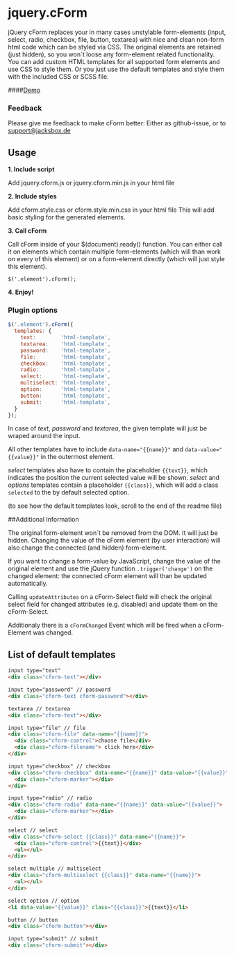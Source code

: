 # jquery.cForm
jQuery cForm replaces your in many cases unstylable form-elements (input, select, radio, checkbox, file, button, textarea) with nice and clean non-form html code which can be styled via CSS.
The original elements are retained (just hidden), so you won´t loose any form-element related functionality. 
You can add custom HTML templates for all supported form elements and use CSS to style them. Or you just use the default templates and style them with the included CSS or SCSS file.

####[Demo](http://cform.jacksbox.de)

### Feedback

Please give me feedback to make cForm better: Either as github-issue, or to [support@jacksbox.de](support@jacksbox.de)

## Usage

**1. Include script**

Add jquery.cform.js or jquery.cform.min.js in your html file

**2. Include styles**

Add cform.style.css or cform.style.min.css in your html file
This will add basic styling for the generated elements.

**3. Call cForm**

Call cForm inside of your $(document).ready() function.
You can either call it on elements which contain multiple form-elements 
(which will than work on every of this element) or on a form-element directly 
(which will just style this element).

`$('.element').cForm();`

**4. Enjoy!**

### Plugin options

```js
$('.element').cForm({
  templates: { 
    text:        'html-template',
    textarea:    'html-template',
    password:    'html-template',
    file:        'html-template',
    checkbox:    'html-template',
    radio:       'html-template',
    select:      'html-template',
    multiselect: 'html-template',
    option:      'html-template',
    button:      'html-template',
    submit:      'html-template',
  }
});
```

In case of *text*, *password* and *textarea*, the given template will just be wraped around the input.

All other templates have to include `data-name="{{name}}"` and `data-value="{{value}}"` in the outermost element.

*select* templates also have to contain the placeholder `{{text}}`, which indicates the position the current selected value will be shown.
*select* and *options* templates contain a placeholder `{{class}}`, which will add a class `selected` to the by default selected option.

(to see how the default templates look, scroll to the end of the readme file)

##Additional Information

The original form-element won´t be removed from the DOM. It will just be hidden. 
Changing the value of the cForm element (by user interaction) will also change 
the connected (and hidden) form-element.

If you want to change a form-value by JavaScript, change the value of the original 
element and use the jQuery function `.trigger('change')` on the changed element: the 
connected cForm element will than be updated automatically.

Calling `updateAttributes` on a cForm-Select field will check the original select field for changed attributes 
(e.g. disabled) and update them on the cForm-Select.

Additionaly there is a `cFormChanged` Event which will be fired when a cForm-Element was changed.

## List of default templates

```html
input type="text"
<div class="cform-text"></div>

input type="password" // password
<div class="cform-text cform-password"></div>

textarea // textarea
<div class="cform-text"></div>

input type="file" // file
<div class="cform-file" data-name="{{name}}">
  <div class="cform-control">choose file</div>
  <div class="cform-filename"> click here</div>
</div>

input type="checkbox" // checkbox
<div class="cform-checkbox" data-name="{{name}}" data-value="{{value}}">
  <div class="cform-marker"></div>
</div>

input type="radio" // radio
<div class="cform-radio" data-name="{{name}}" data-value="{{value}}">
  <div class="cform-marker"></div>
</div>

select // select
<div class="cform-select {{class}}" data-name="{{name}}">
  <div class="cform-control">{{text}}</div>
  <ul></ul>
</div>

select multiple // multiselect
<div class="cform-multiselect {{class}}" data-name="{{name}}">
  <ul></ul>
</div>

select option // option
<li data-value="{{value}}" class="{{class}}">{{text}}</li>

button // button
<div class="cform-button"></div>

input type="submit" // submit
<div class="cform-submit"></div>
```
